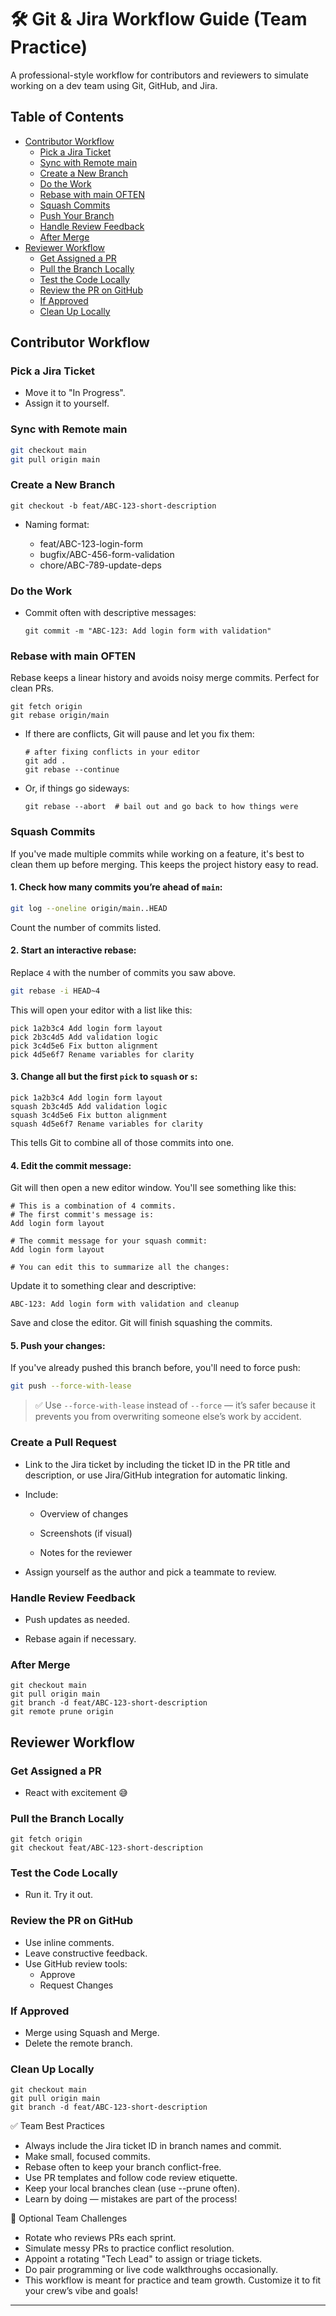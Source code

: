 # 🛠️ Git & Jira Workflow Guide (Team Practice)

A professional-style workflow for contributors and reviewers to simulate working on a dev team using Git, GitHub, and Jira.

## Table of Contents

- [Contributor Workflow](#contributor-workflow)
  - [Pick a Jira Ticket](#pick-a-jira-ticket)
  - [Sync with Remote main](#sync-with-remote-main)
  - [Create a New Branch](#create-a-new-branch)
  - [Do the Work](#do-the-work)
  - [Rebase with main OFTEN](#rebase-with-main-often)
  - [Squash Commits](#squash-commits)
  - [Push Your Branch](#push-your-branch)
  - [Handle Review Feedback](#handle-review-feedback)
  - [After Merge](#after-merge)
- [Reviewer Workflow](#reviewer-workflow)
  - [Get Assigned a PR](#get-assigned-a-pr)
  - [Pull the Branch Locally](#pull-the-branch-locally)
  - [Test the Code Locally](#test-the-code-locally)
  - [Review the PR on GitHub](#review-the-pr-on-gitHub)
  - [If Approved](#if-approved)
  - [Clean Up Locally](#clean-up-locally)

## Contributor Workflow

### Pick a Jira Ticket

- Move it to "In Progress".
- Assign it to yourself.

### Sync with Remote main

```bash
git checkout main
git pull origin main
```

### Create a New Branch

```
git checkout -b feat/ABC-123-short-description
```

- Naming format:

  - feat/ABC-123-login-form
  - bugfix/ABC-456-form-validation
  - chore/ABC-789-update-deps

### Do the Work

- Commit often with descriptive messages:

  ```
  git commit -m "ABC-123: Add login form with validation"
  ```

### Rebase with main OFTEN

Rebase keeps a linear history and avoids noisy merge commits. Perfect for clean PRs.

```
git fetch origin
git rebase origin/main
```

- If there are conflicts, Git will pause and let you fix them:

  ```
  # after fixing conflicts in your editor
  git add .
  git rebase --continue
  ```

- Or, if things go sideways:

  ```
  git rebase --abort  # bail out and go back to how things were
  ```

### Squash Commits

If you've made multiple commits while working on a feature, it's best to clean them up before merging. This keeps the project history easy to read.

#### 1. Check how many commits you’re ahead of `main`:

```bash
git log --oneline origin/main..HEAD
```

Count the number of commits listed.

#### 2. Start an interactive rebase:

Replace `4` with the number of commits you saw above.

```bash
git rebase -i HEAD~4
```

This will open your editor with a list like this:

```
pick 1a2b3c4 Add login form layout
pick 2b3c4d5 Add validation logic
pick 3c4d5e6 Fix button alignment
pick 4d5e6f7 Rename variables for clarity
```

#### 3. Change all but the first `pick` to `squash` or `s`:

```
pick 1a2b3c4 Add login form layout
squash 2b3c4d5 Add validation logic
squash 3c4d5e6 Fix button alignment
squash 4d5e6f7 Rename variables for clarity
```

This tells Git to combine all of those commits into one.

#### 4. Edit the commit message:

Git will then open a new editor window. You'll see something like this:

```
# This is a combination of 4 commits.
# The first commit's message is:
Add login form layout

# The commit message for your squash commit:
Add login form layout

# You can edit this to summarize all the changes:
```

Update it to something clear and descriptive:

```
ABC-123: Add login form with validation and cleanup
```

Save and close the editor. Git will finish squashing the commits.

#### 5. Push your changes:

If you've already pushed this branch before, you'll need to force push:

```bash
git push --force-with-lease
```

> ✅ Use `--force-with-lease` instead of `--force` — it’s safer because it prevents you from overwriting someone else’s work by accident.

### Create a Pull Request

- Link to the Jira ticket by including the ticket ID in the PR title and description, or use Jira/GitHub integration for automatic linking.

- Include:

  - Overview of changes

  - Screenshots (if visual)

  - Notes for the reviewer

- Assign yourself as the author and pick a teammate to review.

### Handle Review Feedback

- Push updates as needed.

- Rebase again if necessary.

### After Merge

```
git checkout main
git pull origin main
git branch -d feat/ABC-123-short-description
git remote prune origin
```

## Reviewer Workflow

### Get Assigned a PR

- React with excitement 😅

### Pull the Branch Locally

```
git fetch origin
git checkout feat/ABC-123-short-description
```

### Test the Code Locally

- Run it. Try it out.

### Review the PR on GitHub

- Use inline comments.
- Leave constructive feedback.
- Use GitHub review tools:
  - Approve
  - Request Changes

### If Approved

- Merge using Squash and Merge.
- Delete the remote branch.

### Clean Up Locally

```
git checkout main
git pull origin main
git branch -d feat/ABC-123-short-description
```

✅ Team Best Practices

- Always include the Jira ticket ID in branch names and commit.
- Make small, focused commits.
- Rebase often to keep your branch conflict-free.
- Use PR templates and follow code review etiquette.
- Keep your local branches clean (use --prune often).
- Learn by doing — mistakes are part of the process!

🧪 Optional Team Challenges

- Rotate who reviews PRs each sprint.
- Simulate messy PRs to practice conflict resolution.
- Appoint a rotating "Tech Lead" to assign or triage tickets.
- Do pair programming or live code walkthroughs occasionally.
- This workflow is meant for practice and team growth. Customize it to fit your crew’s vibe and goals!

---
